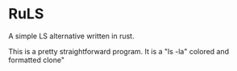 # RuLS

A simple LS alternative written in rust. 

This is a pretty straightforward program. It is a "ls -la" colored and formatted  clone"

